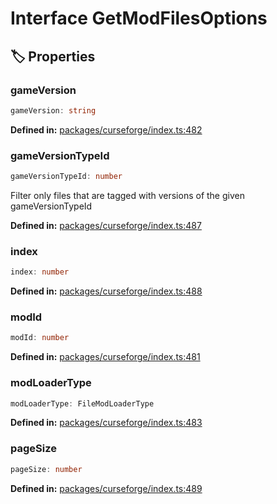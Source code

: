# Interface GetModFilesOptions

## 🏷️ Properties

### gameVersion <Badge type="info" text="optional" />

```ts
gameVersion: string
```
<p style="font-size: 14px; color: var(--vp-c-text-2)">
<strong>Defined in:</strong> <a href="https://github.com/voxelum/minecraft-launcher-core-node/blob/master/packages/curseforge/index.ts#L482" target="_blank" rel="noreferrer">packages/curseforge/index.ts:482</a>
</p>


### gameVersionTypeId <Badge type="info" text="optional" />

```ts
gameVersionTypeId: number
```
Filter only files that are tagged with versions of the given gameVersionTypeId
<p style="font-size: 14px; color: var(--vp-c-text-2)">
<strong>Defined in:</strong> <a href="https://github.com/voxelum/minecraft-launcher-core-node/blob/master/packages/curseforge/index.ts#L487" target="_blank" rel="noreferrer">packages/curseforge/index.ts:487</a>
</p>


### index <Badge type="info" text="optional" />

```ts
index: number
```
<p style="font-size: 14px; color: var(--vp-c-text-2)">
<strong>Defined in:</strong> <a href="https://github.com/voxelum/minecraft-launcher-core-node/blob/master/packages/curseforge/index.ts#L488" target="_blank" rel="noreferrer">packages/curseforge/index.ts:488</a>
</p>


### modId

```ts
modId: number
```
<p style="font-size: 14px; color: var(--vp-c-text-2)">
<strong>Defined in:</strong> <a href="https://github.com/voxelum/minecraft-launcher-core-node/blob/master/packages/curseforge/index.ts#L481" target="_blank" rel="noreferrer">packages/curseforge/index.ts:481</a>
</p>


### modLoaderType <Badge type="info" text="optional" />

```ts
modLoaderType: FileModLoaderType
```
<p style="font-size: 14px; color: var(--vp-c-text-2)">
<strong>Defined in:</strong> <a href="https://github.com/voxelum/minecraft-launcher-core-node/blob/master/packages/curseforge/index.ts#L483" target="_blank" rel="noreferrer">packages/curseforge/index.ts:483</a>
</p>


### pageSize <Badge type="info" text="optional" />

```ts
pageSize: number
```
<p style="font-size: 14px; color: var(--vp-c-text-2)">
<strong>Defined in:</strong> <a href="https://github.com/voxelum/minecraft-launcher-core-node/blob/master/packages/curseforge/index.ts#L489" target="_blank" rel="noreferrer">packages/curseforge/index.ts:489</a>
</p>


